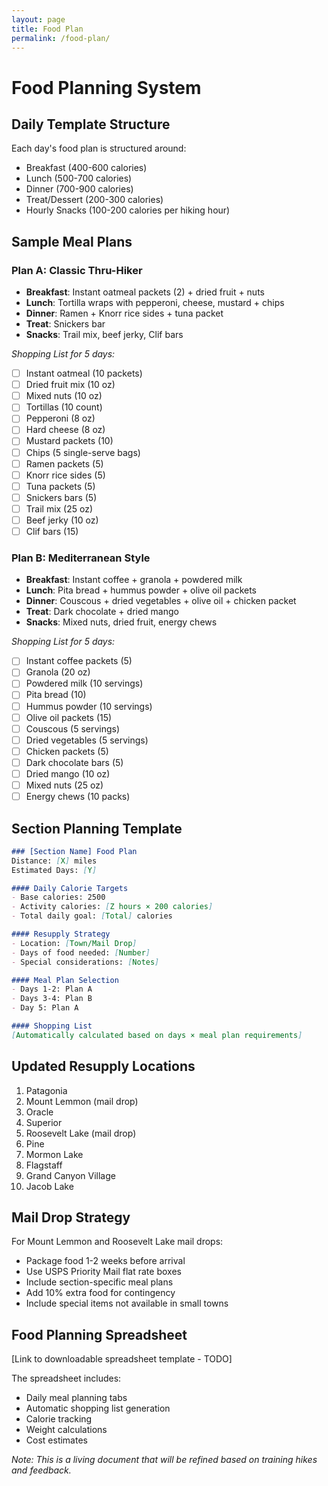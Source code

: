```yaml
---
layout: page
title: Food Plan
permalink: /food-plan/
---
```


# Food Planning System

## Daily Template Structure
Each day's food plan is structured around:
- Breakfast (400-600 calories)
- Lunch (500-700 calories)
- Dinner (700-900 calories)
- Treat/Dessert (200-300 calories)
- Hourly Snacks (100-200 calories per hiking hour)

## Sample Meal Plans

### Plan A: Classic Thru-Hiker
- **Breakfast**: Instant oatmeal packets (2) + dried fruit + nuts
- **Lunch**: Tortilla wraps with pepperoni, cheese, mustard + chips
- **Dinner**: Ramen + Knorr rice sides + tuna packet
- **Treat**: Snickers bar
- **Snacks**: Trail mix, beef jerky, Clif bars

*Shopping List for 5 days:*
- [ ] Instant oatmeal (10 packets)
- [ ] Dried fruit mix (10 oz)
- [ ] Mixed nuts (10 oz)
- [ ] Tortillas (10 count)
- [ ] Pepperoni (8 oz)
- [ ] Hard cheese (8 oz)
- [ ] Mustard packets (10)
- [ ] Chips (5 single-serve bags)
- [ ] Ramen packets (5)
- [ ] Knorr rice sides (5)
- [ ] Tuna packets (5)
- [ ] Snickers bars (5)
- [ ] Trail mix (25 oz)
- [ ] Beef jerky (10 oz)
- [ ] Clif bars (15)

### Plan B: Mediterranean Style
- **Breakfast**: Instant coffee + granola + powdered milk
- **Lunch**: Pita bread + hummus powder + olive oil packets
- **Dinner**: Couscous + dried vegetables + olive oil + chicken packet
- **Treat**: Dark chocolate + dried mango
- **Snacks**: Mixed nuts, dried fruit, energy chews

*Shopping List for 5 days:*
- [ ] Instant coffee packets (5)
- [ ] Granola (20 oz)
- [ ] Powdered milk (10 servings)
- [ ] Pita bread (10)
- [ ] Hummus powder (10 servings)
- [ ] Olive oil packets (15)
- [ ] Couscous (5 servings)
- [ ] Dried vegetables (5 servings)
- [ ] Chicken packets (5)
- [ ] Dark chocolate bars (5)
- [ ] Dried mango (10 oz)
- [ ] Mixed nuts (25 oz)
- [ ] Energy chews (10 packs)

## Section Planning Template

```markdown
### [Section Name] Food Plan
Distance: [X] miles
Estimated Days: [Y]

#### Daily Calorie Targets
- Base calories: 2500
- Activity calories: [Z hours × 200 calories]
- Total daily goal: [Total] calories

#### Resupply Strategy
- Location: [Town/Mail Drop]
- Days of food needed: [Number]
- Special considerations: [Notes]

#### Meal Plan Selection
- Days 1-2: Plan A
- Days 3-4: Plan B
- Day 5: Plan A

#### Shopping List
[Automatically calculated based on days × meal plan requirements]
```

## Updated Resupply Locations
1. Patagonia
2. Mount Lemmon (mail drop)
3. Oracle
4. Superior
5. Roosevelt Lake (mail drop)
6. Pine
7. Mormon Lake
8. Flagstaff
9. Grand Canyon Village
10. Jacob Lake

## Mail Drop Strategy
For Mount Lemmon and Roosevelt Lake mail drops:
- Package food 1-2 weeks before arrival
- Use USPS Priority Mail flat rate boxes
- Include section-specific meal plans
- Add 10% extra food for contingency
- Include special items not available in small towns

## Food Planning Spreadsheet
[Link to downloadable spreadsheet template - TODO]

The spreadsheet includes:
- Daily meal planning tabs
- Automatic shopping list generation
- Calorie tracking
- Weight calculations
- Cost estimates

*Note: This is a living document that will be refined based on training hikes and feedback.* 